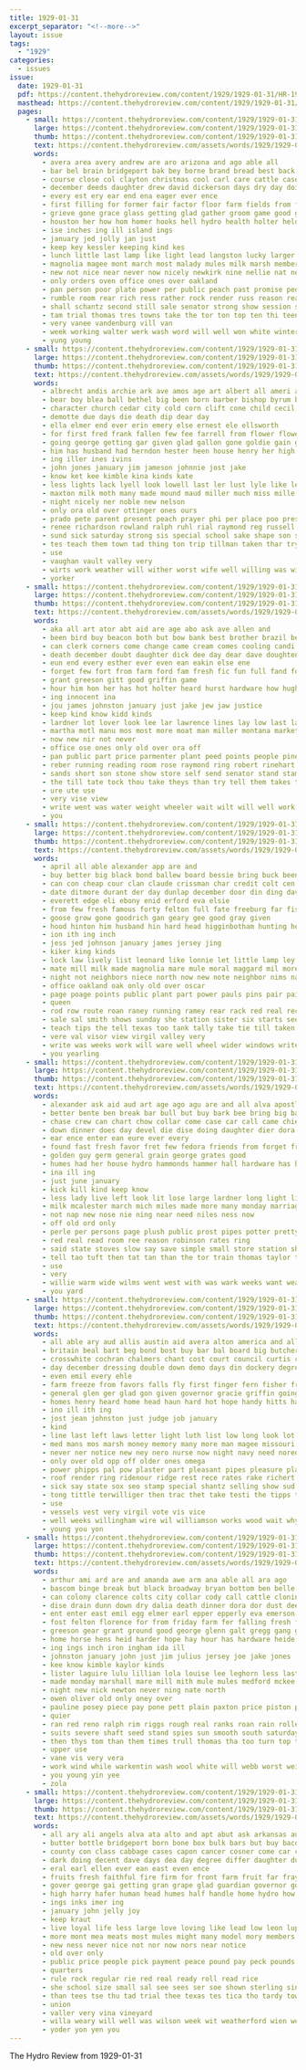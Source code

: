 ```yaml
---
title: 1929-01-31
excerpt_separator: "<!--more-->"
layout: issue
tags:
  - "1929"
categories:
  - issues
issue:
  date: 1929-01-31
  pdf: https://content.thehydroreview.com/content/1929/1929-01-31/HR-1929-01-31.pdf
  masthead: https://content.thehydroreview.com/content/1929/1929-01-31/masthead/HR-1929-01-31.jpg
  pages:
    - small: https://content.thehydroreview.com/content/1929/1929-01-31/small/HR-1929-01-31-01.jpg
      large: https://content.thehydroreview.com/content/1929/1929-01-31/large/HR-1929-01-31-01.jpg
      thumb: https://content.thehydroreview.com/content/1929/1929-01-31/thumbnails/HR-1929-01-31-01.jpg
      text: https://content.thehydroreview.com/assets/words/1929/1929-01-31/HR-1929-01-31-01.txt
      words:
        - avera area avery andrew are aro arizona and ago able all
        - bar bel brain bridgeport bak bey borne brand bread best back boucher been blue bottom better body bodily bills but bethel brilliant broadway bride ball basket business brick bill both big blaine
        - course close col clayton christmas cool carl care cattle cases cording chief county che came cap car clerk cloud core claas conta court case cash con cecil caddo class crank church counter cunningham chara cole crosswhite city coupe count cause
        - december deeds daughter drew david dickerson days dry day doing der done deem doubt demic deal din dents dies dan door death
        - every est ery ear end ena eager ever ence
        - first filling for former fair factor floor farm fields from fore fin front fellow far fine friedrich frank fred favorite franks full freely freedom fresh few field
        - grieve gone grace glass getting glad gather groom game good games going general
        - houston her how hom homer hooks hell hydro health holter held had has head hool henry husband harry hinton hoover high house home honor hearty hes hatfield
        - ise inches ing ill island ings
        - january jed jolly jan just
        - keep key kessler keeping kind kes
        - lunch little last lamp like light lead langston lucky larger lulu life letter long let lester left ler les list live lyle lorene line lock ling later lines less
        - magnolia magee mont march most malady mules milk marsh members meats man morning marshall made merchant may mule much more mission martin many market marks monday men miss matter mckee mil ming maren must model
        - new not nice near never now nicely newkirk nine nellie nat need north nor nephew neighbors news
        - only orders oven office ones over oakland
        - pan person poor plate power per public peach past promise people proud press present price part page poss post pastor place pro
        - rumble room rear rich ress rather rock render russ reason read register radia rack range
        - shall schantz second still sale senator strong show session spies six spring sunday sion spor sat sick state see seems states sis salary schools side smith stock sine sales soon schoo son shell school scales seat station sedan she stay scholl said sport spray south
        - tam trial thomas tres towns take the tor ton top ten thi teen tak tie thon tom then them thing tax team tol town thys taken thick than tucson
        - very vanee vandenburg vill van
        - week working walter werk wash word will well won white winter wear wife weeks west wider went wish world work was with
        - yung young
    - small: https://content.thehydroreview.com/content/1929/1929-01-31/small/HR-1929-01-31-02.jpg
      large: https://content.thehydroreview.com/content/1929/1929-01-31/large/HR-1929-01-31-02.jpg
      thumb: https://content.thehydroreview.com/content/1929/1929-01-31/thumbnails/HR-1929-01-31-02.jpg
      text: https://content.thehydroreview.com/assets/words/1929/1929-01-31/HR-1929-01-31-02.txt
      words:
        - albrecht andis archie ark ave amos age art albert all ameri and are august ang
        - bear boy blea ball bethel big been born barber bishop byrum bari body burkhalter byron blum business butler bridgeport bell back but ban better bird boucher ber
        - character church cedar city cold corn clift cone child cecil chester can collier cox caddo clair col cat car clark county
        - demotte due days die death dip dear day
        - ella elmer end ever erin emery else ernest ele ellsworth
        - for first fred frank fallen few fee farrell from flower flowers fresh farm fry flossie free friday fall fetter
        - going george getting gar given glad gallon gone goldie gain grave good
        - him has husband had herndon hester heen house henry her high hamilton homes hough hearing hydro hix halter hinton hus held handle hor home
        - ing iller ines ivins
        - john jones january jim jameson johnnie jost jake
        - know ket kee kimble kina kinds kate
        - less lights lack lyell look lowell last ler lust lyle like left live loss louis lett lawrence lot
        - maxton milk moth many made mound maud miller much miss mille more monday men mail meats may mathers mis
        - night nicely ner noble new nelson
        - only ora old over ottinger ones ours
        - prado pete parent present peach prayer phi per place poo preston pure precious pitzer people
        - renee richardson rowland ralph ruhl rial raymond reg russell robert robertson rus
        - sund sick saturday strong sis special school sake shape son sull sol sunday schools season sedan share spain sorrow seon sua soon still sat senior smith spring she sie spray see sullens shell
        - tes teach them town tad thing ton trip tillman taken thar try tom terrible tae tania tei the tol than thi trom teats triplett then talent
        - use
        - vaughan vault valley very
        - wirts work weather will wither worst wife well willing was wish wal week with way weast
        - yorker
    - small: https://content.thehydroreview.com/content/1929/1929-01-31/small/HR-1929-01-31-03.jpg
      large: https://content.thehydroreview.com/content/1929/1929-01-31/large/HR-1929-01-31-03.jpg
      thumb: https://content.thehydroreview.com/content/1929/1929-01-31/thumbnails/HR-1929-01-31-03.jpg
      text: https://content.thehydroreview.com/assets/words/1929/1929-01-31/HR-1929-01-31-03.txt
      words:
        - aka all art ator abt aid are age abo ask ave allen and
        - been bird buy beacon both but bow bank best brother brazil below bureau body burke bond baby better brief beams bandy back bear
        - can clerk corners come change came cream comes cooling candi car ceo con counsel city cant company chow chet chance chick
        - death december doubt daughter dick dee day dear dave doughten dark daily does deal
        - eun end every esther ever even ean eakin else ene
        - forget few fort from farm ford fam fresh fic fun full fand foot frazier flint far fall folsom fitch for fannie fan folks first
        - grant greeson gitt good griffin game
        - hour him hon her has hot holter heard hurst hardware how hughes homa held hand had high head harvester hepburn
        - ing innocent ina
        - jou james johnston january just jake jew jaw justice
        - keep kind know kidd kinds
        - lardner lot lover look lee lar lawrence lines lay low last large letter like let lafollette long
        - martha motl manu mos most more moat man miller montana market miles many may must mile much magazine muh min
        - now new nir not never
        - office ose ones only old over ora off
        - pan public part price parmenter plant peed points people pine peller place per pee
        - reber running reading room rose raymond ring robert rinehart riggs reed reach reel rule rhoads rupert rec rond real road read
        - sands short son stone show store self send senator stand stamps see salt say speak surface start stockton speed square service schools still shaft sin selby seems sunday saturday supply shy stuck shade story school she sir
        - the till tate tock thou take theys than try tell them takes trom tee turn thi then tor tal times
        - ure ute use
        - very vise view
        - write went was water weight wheeler wait wilt will well work wat with willard why way worth wanton writer wise
        - you
    - small: https://content.thehydroreview.com/content/1929/1929-01-31/small/HR-1929-01-31-04.jpg
      large: https://content.thehydroreview.com/content/1929/1929-01-31/large/HR-1929-01-31-04.jpg
      thumb: https://content.thehydroreview.com/content/1929/1929-01-31/thumbnails/HR-1929-01-31-04.jpg
      text: https://content.thehydroreview.com/assets/words/1929/1929-01-31/HR-1929-01-31-04.txt
      words:
        - april all able alexander app are and
        - buy better big black bond ballew board bessie bring buck been boys back bull business bay book ben body bridgeport bethel but books best band bradle brain bank baby belt botham below bones boy brothers
        - can con cheap cour clan claude crissman char credit colt cen center course charles close crank carrier cart cure chart cell case cry cast corn colony cowl coyote call clark colts city coon company come car came count
        - date ditmore durant der day dunlap december door din ding davis delco down dolores dungan drilling daily dinner days dash
        - everett edge eli ebony enid erford eva elsie
        - from few fresh famous forty felton full fate freeburg far fisher fitting forts front fach fini for fund filling fill farm
        - goose grow gone goodrich gan geary gee good gray given
        - hood hinton him husband hin hard head higginbotham hunting henry henke har harrow hatfield her hyde hugh horse harper hereford honey hollingsworth hollis had hardin hub homes hydro has home
        - ion ith ing inch
        - jess jed johnson january james jersey jing
        - kiker king kinds
        - lock law lively list leonard like lonnie let little lamp ley larger les last luther lines live line low land left lester ling lee leys
        - mate mill milk made magnolia mare mule moral maggard mil more manner merly mention model miss miles marshall many much man monday moulding most mou mound mass mexico mould
        - night not neighbors niece north now new note neighbor nims narrow nice news
        - office oakland oak only old over oscar
        - page poage points public plant part power pauls pins pair pain place plate payne
        - queen
        - rod row route roan raney running ramey rear rack red real record roy
        - sale sal smith shows sunday she station sister six starts see star sell smart spring show shelling spine sweep soon supper sturdy stock son steers side seats start seem school season sun store span shield scott smooth shape seat saturday stephenson seas sand stanley seger service shackles steel
        - teach tips the tell texas too tank tally take tie till taken tow tsay times tom town ton tain
        - vere val visor view virgil valley very
        - write was weeks work will ware well wheel wider windows writer webber wash wagon while west went with window weatherford week
        - you yearling
    - small: https://content.thehydroreview.com/content/1929/1929-01-31/small/HR-1929-01-31-05.jpg
      large: https://content.thehydroreview.com/content/1929/1929-01-31/large/HR-1929-01-31-05.jpg
      thumb: https://content.thehydroreview.com/content/1929/1929-01-31/thumbnails/HR-1929-01-31-05.jpg
      text: https://content.thehydroreview.com/assets/words/1929/1929-01-31/HR-1929-01-31-05.txt
      words:
        - alexander ask aid aud art age ago agu are and all alva apostle
        - better bente ben break bar bull but buy bark bee bring big bart book bartlett brew broad bill been back bandy
        - chase crew can chart chow collar come case car call came chief carrier city carolyn cases cost
        - down dinner does day devel die dise doing daughter dier dora death david
        - ear ence enter ean eure ever every
        - found fast fresh favor fret few fedora friends from forget front fer friday for felton fred fields farm fron fingers fisk frost factor
        - golden guy germ general grain george grates good
        - humes had her house hydro hammonds hammer hall hardware has hard head honor half home hands halls hand health how
        - ina ill ing
        - just june january
        - kick kill kind keep know
        - less lady live left look lit lose large lardner long light like late lappin life lin lathe
        - milk mcalester march mich miles made more many monday marriage man mast mild money might meals miss marshall
        - not nap new nose nie ning near need niles ness now
        - off old ord only
        - perle per persons page plush public prost pipes potter pretty pair place patient pint
        - red real read room ree reason robinson rates ring
        - said state stoves slow say save simple small store station she seat sell sister side sin suit sun saturday standard still service shed sock son serum shoulder sunny shin suits style sir set strain seay saving sake sunday smith
        - tell tao tuft then tat tan than the tor train thomas taylor take trom table tow tha thing them ten too tailor times thyng try trace
        - use
        - very
        - willie warm wide wilms went west with was wark weeks want weather wool williams working word wild will wile work week well
        - you yard
    - small: https://content.thehydroreview.com/content/1929/1929-01-31/small/HR-1929-01-31-06.jpg
      large: https://content.thehydroreview.com/content/1929/1929-01-31/large/HR-1929-01-31-06.jpg
      thumb: https://content.thehydroreview.com/content/1929/1929-01-31/thumbnails/HR-1929-01-31-06.jpg
      text: https://content.thehydroreview.com/assets/words/1929/1929-01-31/HR-1929-01-31-06.txt
      words:
        - all able ary aud allis austin aid avera alton america and ally alf ago age are acer ator alpha ane
        - britain beal bart beg bond bost buy bar bal board big butcher been bow best brother bring barn back bird bound body babe bill bare bis bone branson but better boys binger
        - crosswhite cochran chalmers chant cost court council curtis card carl cecil collar char clinton change cox collins came commons child county can cast check city come coleman cold comes course case caddo col
        - day december dressing double down demo days din dockery degree daily duke death dutch debate ditmore during done don
        - even emil every ehle
        - farm freeze from favors falls fly first finger fern fisher friend faith frank farms fight fam for forrest fine few fund finely flow fever fore found fell fish friends fow frost
        - general glen ger glad gon given governor gracie griffin going good
        - homes henry heard home head haun hard hot hope handy hitts harness hite hinton how ham house had hardware held has hearing hayden hor hands hydro her him
        - ino ill ith ing
        - jost jean johnston just judge job january
        - kind
        - line last left laws letter light luth list low long look lot let later life like lardner linebaugh leo little lookeba
        - med mans mos marsh money memory many more man magee missouri miss mony monday martin merchant mail mae melba mass matter master mildred made mag mer mean means much maybe modest most maple
        - never ner notice new ney nero nurse now night navy need nored nour not name
        - only over old opp off older ones omega
        - power phipps pal pow plaster part pleasant pipes pleasure place pass pleas pan prey prosper pardon press pay plumber plan
        - roof render ring ridenour ridge rest rece rates rake richert ris real ray reading reach records renter reme riding
        - sick say state sox seo stamp special shantz selling show sud severe smith set straight share saturday sodders short sun sutton said service senator side school secret shall self she sit sunday soon search sen still stift such shoe schools send sed son story standard simmons states stamps
        - tong tittle terwilliger then trac thet take testi the tipps try talk tell thing too times them trad test ted tol trial theys town than ton tee takes
        - use
        - vessels vest very virgil vote vis vice
        - well weeks willingham wire wil williamson works wood wait why war week world wind wife with weatherford wall way will water went wen weather washington was white walter webb work word want while
        - young you yon
    - small: https://content.thehydroreview.com/content/1929/1929-01-31/small/HR-1929-01-31-07.jpg
      large: https://content.thehydroreview.com/content/1929/1929-01-31/large/HR-1929-01-31-07.jpg
      thumb: https://content.thehydroreview.com/content/1929/1929-01-31/thumbnails/HR-1929-01-31-07.jpg
      text: https://content.thehydroreview.com/assets/words/1929/1929-01-31/HR-1929-01-31-07.txt
      words:
        - arthur ami ard are and amanda awe arm ana able all ara ago
        - bascom binge break but black broadway bryan bottom ben belle bring ball been bend barnes basket bay buy bear barber bal back below bassler bergman butler brecht bull brother bill block baby bud butcher boy
        - can colony clarence colts city collar cody call cattle cloninger clinton chaplin con cane cox came cause cast court cotton cake clerk clar
        - dise drain dunn down dry dalia death dinner dora dor dust deere dave day delia dennis during
        - ent enter east emil egg elmer earl epper epperly eva emerson enid entz ear end
        - fost felton florence for from friday farm fer falling fresh friesen fie fed
        - greeson gear grant ground good george glenn galt gregg gang glad gai goes
        - home horse hens heid harder hope hay hour has hardware heide hydro heidebrecht head house henry har homes harris herb harness him high helen her
        - ing ings inch iron ingham ida ill
        - johnston january john just jim julius jersey joe jake jones
        - kee know kimble kaylor kinds
        - lister laguire lulu lillian lola louise lee leghorn less last light laundry leveque live leather long lemons large lunch louis
        - made monday marshall mare mill mith mule mules medford mckee mention more must mix miller mail mosier meats marybelle miles mildred miss martha mens mis market mon mills mary many may
        - night new nick newton never ning nate north
        - owen oliver old only oney over
        - pauline posey piece pay pone pett plain paxton price piston pipe pennington power post pitman port people poage persons planter
        - quier
        - ran red reno ralph rim riggs rough real ranks roan rain roller ross row rod rust regular
        - suits severe shaft seed stand spies sun smooth south saturday springs smith store sled spring sails sell sunday staples she salad special snow strain seta saving side simple sorrel station service strength sandlin son strong sick small surplus shy sons scott sund scarth see
        - then thys tom than them times trull thomas tha too turn top the take
        - upper use
        - vane vis very vera
        - work wind while warkentin wash wool white will webb worst weight was walker wheel warning week walter wagon went with wilson wilt wilbur weeks wheat weatherford
        - you young yin yee
        - zola
    - small: https://content.thehydroreview.com/content/1929/1929-01-31/small/HR-1929-01-31-08.jpg
      large: https://content.thehydroreview.com/content/1929/1929-01-31/large/HR-1929-01-31-08.jpg
      thumb: https://content.thehydroreview.com/content/1929/1929-01-31/thumbnails/HR-1929-01-31-08.jpg
      text: https://content.thehydroreview.com/assets/words/1929/1929-01-31/HR-1929-01-31-08.txt
      words:
        - all ary ali angels alva ata alto and apt abut ask arkansas august are ath ani
        - butter bottle bridgeport born bone box bulk bars but buy bacon ball both been bring bout better break bill bore baby binger bros boas blacks battle
        - county con class cabbage cases capon cancer cosner come car cone cecil conan cane comes call can child coffee cream cat crystal comb cheap cotton cornish comet city christ corn
        - dark doing decent dave days dea day degree differ daughter during dose dear
        - eral earl ellen ever ean east even ence
        - fruits fresh faithful fire firm for front farm fruit far fray from favor face fed furth flakes fig fam fall friends frank fie
        - gover george gai getting gran grape glad guardian governor gone good gallon gur
        - high harry hafer human head humes half handle home hydro how her hays him heads hire heda house health honey has holding hose hamburger
        - ings inks imer ing
        - january john jelly joy
        - keep kraut
        - live loyal life less large love loving like lead low leon lupe lette lov living lent long laura
        - more mont mea meats most mules might many model mory members may meager miles miller mond magazine mounts much menin
        - new ness never nice not nor now nors near notice
        - old over only
        - public price people pick payment peace pound pay peck pounds pan page pair pagel pein paper payne per persons pink pint
        - quarters
        - rule rock regular rie red real ready roll read rice
        - she school size small sal see sees ser soe shown sterling sins save store soap selves sorrow seifer sell south sister seems smith seen sides sugar sunday stray state such shelter sunkist shed salmon stand schilling say sires saturday sale sack sali snyder safe
        - than tees tse thu tad trial thee texas tes tica tho tardy town the tia tee toa thing torn team tether them taylor tea tree
        - union
        - valler very vina vineyard
        - willa weary will well was wilson week wit weatherford wien wee west with want waite welcome work wane wash woodward
        - yoder yon yen you
---
```


The Hydro Review from 1929-01-31

<!--more-->

